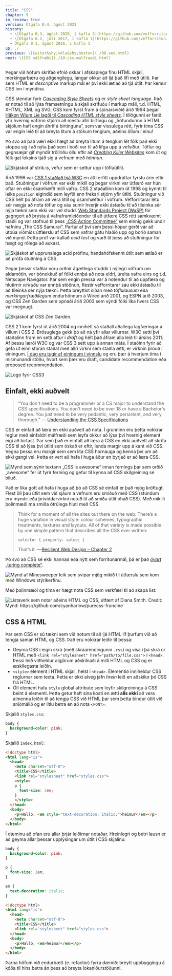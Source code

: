 ```yaml
---
title: "CSS"
chapter: 9
in_review: true
version: Útgáfa 0.4, ágúst 2021
history:
  - \[Útgáfa 0.3, ágúst 2020, í kafla 5](https://github.com/vefforritun/book/blob/f4e00aa51a0bc9e0bffe510003b89084ff93fec5/chapters/06.css.md)
  - \[Útgáfa 0.2, júlí 2017, í kafla 1](https://github.com/vefforritun/book/blob/cc9fab0b43b8c979333ebd9d5abc5dd9eb23a89e/chapters/02.css.md)
  - Útgáfa 0.1, ágúst 2016, í kafla 1
up: ./
previous: \[Leitar&shy;véla&shy;bestun](./08.seo.html)
next: \[CSS málfræði](./10.css-malfraedi.html)
---
```


Þegar við höfum skrifað efnið okkar í afskaplega fínu HTML skjali, merkingarbæru og aðgengilegu, langar okkur að ljá það lífi með útliti. Þar sem HTML er _descriptive_ markup mál er því ekki ætlað að tjá útlit. Þar kemur CSS inn í myndina.

CSS stendur fyrir [_Cascading Style Sheets_](http://en.wikipedia.org/wiki/Cascading_Style_Sheets) og er _style sheet language_. Það er notað til að lýsa framsetningu á skjali skrifuðu í markup máli, t.d. HTML, XHTML, XML og SVG. CSS kom fyrst fram á sjónarsviðið árið 1994 þegar [Håkon Wium Lie lagði til _Cascading HTML style sheets_](https://www.w3.org/People/howcome/p/cascade.html). Í tillögunni er farið yfir hvernig vafrinn stjórni að mestu allri birtingu og „höfundurinn á HTML skjölum hafi engin áhrif á birtinguna“, sem var vissulega rétt, fyrir tíma CSS var engin leið til að breyta litum á stökum tenglum, aðeins öllum í einu!

Þó svo að það væri ekki hægt að breyta litum á tenglum lét fólk það ekki stoppa sig í að nýta það sem í boði var til að lífga upp á vefsíður. Töflur og gegnsæjar gif myndir tröllriðu öllu eftir að [_Creating Killer Websites_](https://www.killersites.com/killerSites/core.html) kom út og fólk gat loksins tjáð sig á vefnum með _hönnun_.

![Skjáskot af strik.is, vefur sem er settur upp í töfluútliti.](img/strik-2000.jpg "strik.is hannaður með töflum, fyrsti vefur til að hljóta hin íslensku vefverðlaun. Skjáskot frá maí 2000. Credit: [Skjáskot frá Wayback Machine](https://web.archive.org/web/20000520102751/http://www.strik.is:80/).")

Árið 1996 var [CSS 1 staðlað hjá W3C](https://www.w3.org/TR/1999/REC-CSS1-19990111) en átti erfitt uppdráttar fyrstu árin eftir það. Stuðningur í vöfrum var ekki mikill og þegar virkni var útfærð var hún oftar en ekki ósamhæfð milli vafra. CSS 2 staðallinn kom út 1998 og kynnti til leiks `position` eigindið sem leyfði enn frekari stjórn yfir útliti. Stuðningur við CSS hélt þó áfram að vera lítill og ósamhæfður í vöfrum. Vefforritarar létu sér nægja að nota töflur og sáu sumir hverjir ekki ástæðu til að tileinka sér nýja tækni sem ekki var vel studd. [Web Standards Project (WaSP)](http://en.wikipedia.org/wiki/Web_Standards_Project) fór gagngert að þrýsta á vafraframleiðendur til að útfæra CSS rétt samkvæmt staðli og var stofnuð til þess [„CSS Action Committee“](https://archive.webstandards.org/css/) sem einnig gekk undir nafninu „The CSS Samurai“. Partur af því sem þessi hópur gerði var að útbúa viðmiðs útfærslu af CSS sem vafrar gátu hlaðið upp og borið saman við mynd. Þetta próf var kallað _acid test_ og varð til þess að stuðningur fór hægt og rólega að aukast.

![Skjáskot af upprunalega acid prófinu, handahófskennt útlit sem ætlað er að prófa stuðning á CSS.](img/Acid1_reference.png "Upprunalega acid prófið. Credit: [Mynd frá Wikimedia](https://commons.wikimedia.org/wiki/File:Acid1_reference.png).")

Þegar þessir staðlar voru orðnir ágætlega studdir í nýlegri vöfrum um aldamótin, var þónokkuð af fólki ennþá að nota eldri, úrelta vafra eins og t.d. Netscape Navigator. Þar sem engin pressa var á notendur til að uppfæra og hlutirnir _virkuðu_ var ennþá stöðnun, flestir vefforritarar sáu ekki ástæðu til að tileinka sér nýja tækni. Þetta breyttist síðan með _töflulausum_ eða _merkingarfræðilegum_ endurhönnum á Wired árið 2001, og ESPN árið 2003, og CSS Zen Garden sem opnaði árið 2003 sem sýndi fólki líka hvers CSS var megnugt.

![Skjáskot af CSS Zen Garden.](img/css-zen-garden.png "CSS Zen Garden leyfði vefforriturum og hönnuðum að spreyta sig á því að útbúa mismunandi útlit ofan á sama HTML skjalið með CSS. Credit: Skjáskot af [csszengarden.com](http://csszengarden.com/).")

CSS 2.1 kom fyrst út árið 2004 og innihélt sá staðall aðallega lagfæringar á villum í CSS 2. Brösuglega gekk þó að ná yfir allar villurnar. W3C setti því staðalinn fram en setti aftur í _draft_ og hélt það áfram alla leið til ársins 2011. Af þessu lærði W3C og var CSS 3 sett upp á annan máta. Í staðinn fyrir að gefa út einn stóran staðal með allri virkni sem staðla ætti, er virknin þróuð í einingum. [Í dag eru tugir af einingum í vinnslu](https://www.w3.org/Style/CSS/current-work) og eru þær á hverjum tíma í mismunandi stöðu, hvort sem þær eru draft, candidate recommendation eða proposed recommendation.

![Logo fyrir CSS3](img/css3.png "Logo fyrir CSS3. Credit: [Mynd frá Wikimedia](https://commons.wikimedia.org/wiki/File:CSS3_logo_and_wordmark.svg).")

## Einfalt, ekki auðvelt

> “You don't need to be a programmer or a CS major to understand the CSS specifications. You don't need to be over 18 or have a Bachelor's degree. You just need to be very pedantic, very persistent, and very thorough.”
>— [Understanding the CSS Specifications](http://www.w3.org/Style/CSS/read)

CSS er einfalt að læra en ekki auðvelt að nota. Í grunninn eru þetta nokkrar reglur með einfaldri málfræði sem leyfa okkur að lýsa því hvernig element eigi að birtast. Þar sem það er einfalt að læra á CSS en ekki auðvelt að skrifa CSS til að lýsa því útliti sem óskað er eftir, lenda margir upp á kant við CSS. Vegna þessa eru margir sem sem líta CSS hornauga og kenna því um að ekki gangi vel. Þetta er vert að hafa í huga áður en byrjað er að læra CSS.

![Mynd sem sýnir textann „CSS is awesome“ innan fernings þar sem orðið „awesome“ fer út fyrir ferning og gefur til kynna að CSS skilgreining sé biluð.](img/css_awesome.png "CSS grín. Credit: Mynd: óþekkt.")

Það er líka gott að hafa í huga að þó að CSS sé einfalt er það mjög kröftugt. Flest öll þau útlit sem við sjáum á vefnum eru smíðuð með CSS (stundum eru myndir eða þrívíddarvirkni notuð til að smíða útlit óháð CSS). Með mikilli þolinmæði má smíða ótrúlega hluti með CSS.

> Think for a moment of all the sites out there on the web. There’s a huge variation in visual style: colour schemes, typographic treatments, textures and layouts. All of that variety is made possible by one simple pattern that describes all the CSS ever written:
>
> `selector { property: value; }`
>
> That’s it.
> —[Resilient Web Design – Chapter 2](https://resilientwebdesign.com/chapter2/)

Þó svo að CSS sé ekki hannað eða nýtt sem forritunarmál, þá er það [_óvart_ „turing complete“](https://beza1e1.tuxen.de/articles/accidentally_turing_complete.html). 

![Mynd af Minesweeper leik sem svipar mjög mikið til útfærslu sem kom með Windows stýrikerfinu.](img/css_minesweeper.gif "Minesweeper útfærður aðeins með HTML og CSS, útfært af @James0x57. Credit: [Skjáskot fengið frá GitHub síðu verkefnis](https://github.com/propjockey/css-sweeper).")

Með þolinmæði og tíma er hægt nota CSS sem verkfæri til að skapa list:

![](img/francine.jpg "Listaverk sem notar aðeins HTML og CSS, útfært af Diana Smith. Credit: Mynd: https://github.com/cyanharlow/purecss-francine")

## CSS & HTML

Þar sem CSS er sú tækni sem við notum til að ljá HTML líf þurfum við að tengja saman HTML og CSS. Það eru nokkrar leiðir til þessa:

* Geyma CSS í eigin skrá (með skráarendingunni `.css`) og vísa í þá skrá úr HTML með `<link rel="stylesheet" href="path/to/file.css">` í `<head>`. Þessi leið viðheldur algjörum aðskilnaði á milli HTML og CSS og er æskilegasta leiðin.
* `<style>` element í HTML skjali, helst í `<head>`. Elementið inniheldur CSS reglurnar sem texta. Þetta er ekki alveg jafn _hrein_ leið en aðskilur þó CSS frá HTML.
* Öll element hafa `style` global attribute sem leyfir skilgreiningu á CSS beint á elementi. Þetta getur haft sína kosti en ætti **alls ekki** að vera almenna leiðin til að tengja CSS við HTML þar sem þetta bindur útlit við sniðmálið og er litlu betra en að nota `<FONT>`.

Skjalið `styles.css`:

```css
body {
  background-color: pink;
}
```

Skjalið `index.html`:

```html
<!doctype html>
<html lang="is">
  <head>
    <meta charset="utf-8">
    <title>CSS</title>
    <link rel="stylesheet" href="styles.css">
    <style>
    p {
      font-size: 2em;
    }
    </style>
  </head>
  <body>
    <p>Halló, <em style="text-decoration: italic;">heimur</em></p>
  </body>
</html>
```

Í dæminu að ofan eru allar þrjár leiðirnar notaðar. Hreinlegri og betri lausn er að geyma allar þessar upplýsingar um útlit í CSS skjalinu:

```css
body {
  background-color: pink;
}

p {
  font-size: 2em;
}

em {
  text-decoration: italic;
}
```

```html
<!doctype html>
<html lang="is">
  <head>
    <meta charset="utf-8">
    <title>CSS</title>
    <link rel="stylesheet" href="styles.css">
  </head>
  <body>
    <p>Halló, <em>heimur</em></p>
  </body>
</html>
```

Þarna höfum við endurbætt (e. refactor) fyrra dæmið: breytt uppbyggingu á kóða til hins betra án þess að breyta lokaniðurstöðunni.
